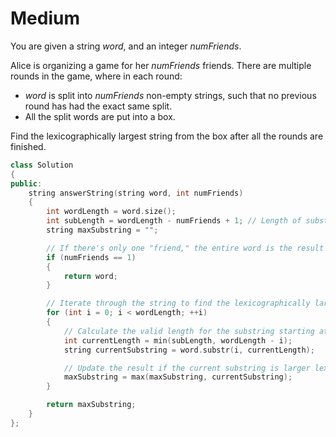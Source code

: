 # Medium

You are given a string $word$, and an integer $numFriends$.

Alice is organizing a game for her $numFriends$ friends. There are multiple rounds in the game, where in each round:

- $word$ is split into $numFriends$ non-empty strings, such that no previous round has had the exact same split.
- All the split words are put into a box.

Find the lexicographically largest string from the box after all the rounds are finished.

```cpp
class Solution
{
public:
    string answerString(string word, int numFriends)
    {
        int wordLength = word.size();
        int subLength = wordLength - numFriends + 1; // Length of substrings to consider
        string maxSubstring = "";

        // If there's only one "friend," the entire word is the result
        if (numFriends == 1)
        {
            return word;
        }

        // Iterate through the string to find the lexicographically largest substring
        for (int i = 0; i < wordLength; ++i)
        {
            // Calculate the valid length for the substring starting at index `i`
            int currentLength = min(subLength, wordLength - i);
            string currentSubstring = word.substr(i, currentLength);

            // Update the result if the current substring is larger lexicographically
            maxSubstring = max(maxSubstring, currentSubstring);
        }

        return maxSubstring;
    }
};
```
